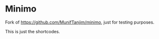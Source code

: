 # Minimo

Fork of https://github.com/MunifTanjim/minimo, just for testing purposes.

This is just the shortcodes.
